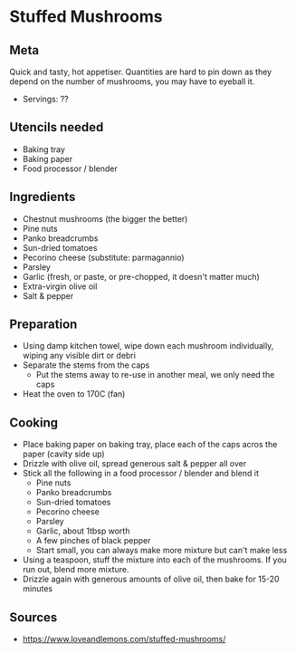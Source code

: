# Stuffed Mushrooms

## Meta

Quick and tasty, hot appetiser. Quantities are hard to pin down as they depend on the number of mushrooms, you may have to eyeball it.

* Servings: ??

## Utencils needed

* Baking tray
* Baking paper
* Food processor / blender

## Ingredients

* Chestnut mushrooms (the bigger the better)
* Pine nuts
* Panko breadcrumbs
* Sun-dried tomatoes
* Pecorino cheese (substitute: parmagannio)
* Parsley
* Garlic (fresh, or paste, or pre-chopped, it doesn't matter much)
* Extra-virgin olive oil
* Salt & pepper

## Preparation

* Using damp kitchen towel, wipe down each mushroom individually, wiping any visible dirt or debri
* Separate the stems from the caps
  * Put the stems away to re-use in another meal, we only need the caps
* Heat the oven to 170C (fan)

## Cooking

* Place baking paper on baking tray, place each of the caps acros the paper (cavity side up)
* Drizzle with olive oil, spread generous salt & pepper all over
* Stick all the following in a food processor / blender and blend it
  * Pine nuts
  * Panko breadcrumbs
  * Sun-dried tomatoes
  * Pecorino cheese
  * Parsley
  * Garlic, about 1tbsp worth
  * A few pinches of black pepper
  * Start small, you can always make more mixture but can't make less
* Using a teaspoon, stuff the mixture into each of the mushrooms. If you run out, blend more mixture.
* Drizzle again with generous amounts of olive oil, then bake for 15-20 minutes

## Sources

* https://www.loveandlemons.com/stuffed-mushrooms/
